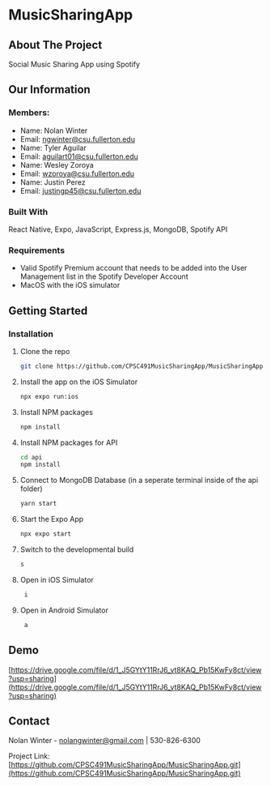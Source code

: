 # MusicSharingApp

<!-- ABOUT THE PROJECT -->
## About The Project

Social Music Sharing App using Spotify

## Our Information
### Members:
* Name: Nolan Winter
* Email: ngwinter@csu.fullerton.edu
* Name: Tyler Aguilar
* Email: aguilart01@csu.fullerton.edu
* Name: Wesley Zoroya
* Email: wzoroya@csu.fullerton.edu
* Name: Justin Perez
* Email: justingp45@csu.fullerton.edu


### Built With

React Native, Expo, JavaScript, Express.js, MongoDB, Spotify API

### Requirements
- Valid Spotify Premium account that needs to be added into the User Management list in the Spotify Developer Account
- MacOS with the iOS simulator




<!-- GETTING STARTED -->
## Getting Started


### Installation

1. Clone the repo
   ```sh
   git clone https://github.com/CPSC491MusicSharingApp/MusicSharingApp.git
   ```
2. Install the app on the iOS Simulator
   ```sh
   npx expo run:ios
   ```
3. Install NPM packages
   ```sh
   npm install
   ```
4. Install NPM packages for API
   ```sh
   cd api
   npm install
   ```
5. Connect to MongoDB Database (in a seperate terminal inside of the api folder)
   ```sh
   yarn start
   ```
6. Start the Expo App
   ```sh
   npx expo start
   ```
7. Switch to the developmental build
   ```sh
   s
   ```
8. Open in iOS Simulator
   ```sh
    i
   ```
5. Open in Android Simulator
   ```sh
    a
   ```


## Demo
[https://drive.google.com/file/d/1_J5GYtY11RrJ6_yt8KAQ_Pb15KwFy8ct/view?usp=sharing](https://drive.google.com/file/d/1_J5GYtY11RrJ6_yt8KAQ_Pb15KwFy8ct/view?usp=sharing)




<!-- CONTACT -->
## Contact

Nolan Winter - nolangwinter@gmail.com | 530-826-6300

Project Link: [https://github.com/CPSC491MusicSharingApp/MusicSharingApp.git](https://github.com/CPSC491MusicSharingApp/MusicSharingApp.git)
